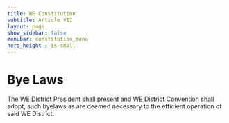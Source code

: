 ```yaml
---
title: WE Constitution
subtitle: Article VII
layout: page
show_sidebar: false
menubar: constitution_menu
hero_height : is-small
---
```


# Bye Laws 
The WE District President shall present and WE District Convention shall adopt, such byelaws as are deemed necessary to the efficient operation of said WE District.  